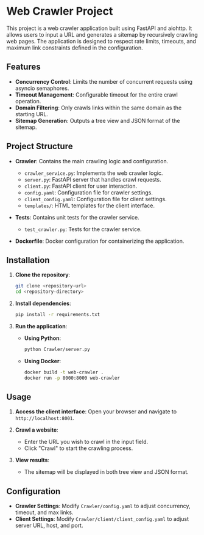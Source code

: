 # Web Crawler Project

This project is a web crawler application built using FastAPI and aiohttp. It allows users to input a URL and generates a sitemap by recursively crawling web pages. The application is designed to respect rate limits, timeouts, and maximum link constraints defined in the configuration.

## Features

- **Concurrency Control**: Limits the number of concurrent requests using asyncio semaphores.
- **Timeout Management**: Configurable timeout for the entire crawl operation.
- **Domain Filtering**: Only crawls links within the same domain as the starting URL.
- **Sitemap Generation**: Outputs a tree view and JSON format of the sitemap.

## Project Structure

- **Crawler**: Contains the main crawling logic and configuration.
  - `crawler_service.py`: Implements the web crawler logic.
  - `server.py`: FastAPI server that handles crawl requests.
  - `client.py`: FastAPI client for user interaction.
  - `config.yaml`: Configuration file for crawler settings.
  - `client_config.yaml`: Configuration file for client settings.
  - `templates/`: HTML templates for the client interface.

- **Tests**: Contains unit tests for the crawler service.
  - `test_crawler.py`: Tests for the crawler service.

- **Dockerfile**: Docker configuration for containerizing the application.

## Installation

1. **Clone the repository**:
   ```bash
   git clone <repository-url>
   cd <repository-directory>
   ```

2. **Install dependencies**:
   ```bash
   pip install -r requirements.txt
   ```

3. **Run the application**:
   - **Using Python**:
     ```bash
     python Crawler/server.py
     ```
   - **Using Docker**:
     ```bash
     docker build -t web-crawler .
     docker run -p 8000:8000 web-crawler
     ```

## Usage

1. **Access the client interface**:
   Open your browser and navigate to `http://localhost:8001`.

2. **Crawl a website**:
   - Enter the URL you wish to crawl in the input field.
   - Click "Crawl" to start the crawling process.

3. **View results**:
   - The sitemap will be displayed in both tree view and JSON format.

## Configuration

- **Crawler Settings**: Modify `Crawler/config.yaml` to adjust concurrency, timeout, and max links.
- **Client Settings**: Modify `Crawler/client/client_config.yaml` to adjust server URL, host, and port.

